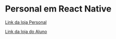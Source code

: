# Personal em React Native

[Link da loja Personal](https://play.google.com/store/apps/details?id=com.chicowall.PersonalFaltou)

[Link da loja do Aluno](https://play.google.com/store/apps/details?id=com.chicowall.PersonalFaltouAluno)
